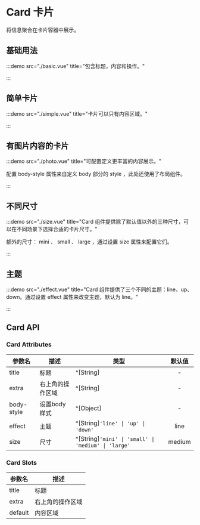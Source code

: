# Card 卡片

将信息聚合在卡片容器中展示。

## 基础用法

:::demo src="./basic.vue" title="包含标题，内容和操作。"

:::

## 简单卡片

:::demo src="./simple.vue" title="卡片可以只有内容区域。"

:::

## 有图片内容的卡片

:::demo src="./photo.vue" title="可配置定义更丰富的内容展示。"

配置 body-style 属性来自定义 body 部分的 style ，此处还使用了布局组件。

:::

## 不同尺寸

:::demo src="./size.vue" title="Card 组件提供除了默认值以外的三种尺寸，可以在不同场景下选择合适的卡片尺寸。"

额外的尺寸： mini 、 small 、 large ，通过设置 size 属性来配置它们。

:::

## 主题

:::demo src="./effect.vue" title="Card 组件提供了三个不同的主题：line、up、down。通过设置 effect 属性来改变主题，默认为 line。"

:::

## Card API

### Card Attributes

| 参数名 | 描述 | 类型 | 默认值 |
| ------ | ---- | ---- | :----: |
| title | 标题 | ^[String] | - |
| extra | 右上角的操作区域 | ^[String] | - |
| body-style | 设置body样式 | ^[Object] | - |
| effect | 主题 | ^[String]`'line' \| 'up' \| 'down'` | line |
| size | 尺寸 | ^[String]`'mini' \| 'small' \| 'medium' \| 'large'` | medium |

### Card Slots

| 参数名 | 描述 |
| ------ | ---- |
| title | 标题 | - |
| extra | 右上角的操作区域 | - |
| default | 内容区域 |

